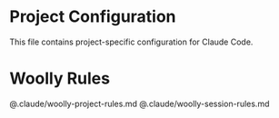 # Project Configuration

This file contains project-specific configuration for Claude Code.

# Woolly Rules
@.claude/woolly-project-rules.md
@.claude/woolly-session-rules.md
